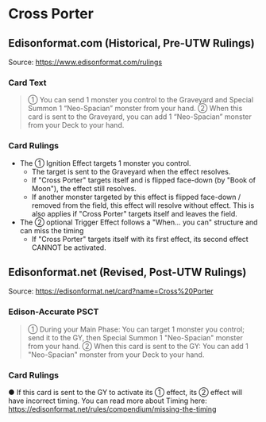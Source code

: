 # Cross Porter

## Edisonformat.com (Historical, Pre-UTW Rulings)

Source: https://www.edisonformat.com/rulings

### Card Text

> ① You can send 1 monster you control to the Graveyard and Special Summon 1 “Neo-Spacian” monster from your hand. ② When this card is sent to the Graveyard, you can add 1 “Neo-Spacian” monster from your Deck to your hand.

### Card Rulings

*   The ① Ignition Effect targets 1 monster you control.
    *   The target is sent to the Graveyard when the effect resolves.
    *   If "Cross Porter" targets itself and is flipped face-down (by "Book of Moon"), the effect still resolves.
    *   If another monster targeted by this effect is flipped face-down / removed from the field, this effect will resolve without effect. This is also applies if "Cross Porter" targets itself and leaves the field.
*   The ② optional Trigger Effect follows a "When... you can" structure and can miss the timing
    *   If "Cross Porter" targets itself with its first effect, its second effect CANNOT be activated.

## Edisonformat.net (Revised, Post-UTW Rulings)

Source: https://edisonformat.net/card?name=Cross%20Porter

### Edison-Accurate PSCT

> ① During your Main Phase:
> You can target 1 monster you control; send it to the GY, then Special Summon 1 "Neo-Spacian" monster from your hand.
> ② When this card is sent to the GY:
> You can add 1 "Neo-Spacian" monster from your Deck to your hand.

### Card Rulings

● If this card is sent to the GY to activate its ① effect, its ② effect will have incorrect timing.
You can read more about Timing here:
https://edisonformat.net/rules/compendium/missing-the-timing
            